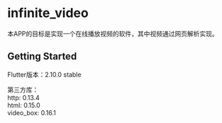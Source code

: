 <!--
 * @Author: 郝怿
 * @Date: 2022-02-09 00:31:06
 * @LastEditTime: 2022-02-09 00:35:11
 * @LastEditors: 郝怿
 * @Description: 
 * @FilePath: /infinite_video/README.md
-->
# infinite_video

本APP的目标是实现一个在线播放视频的软件，其中视频通过网页解析实现。


## Getting Started

Flutter版本：2.10.0 stable  

第三方库：  
http: 0.13.4  
html: 0.15.0  
video_box: 0.16.1  